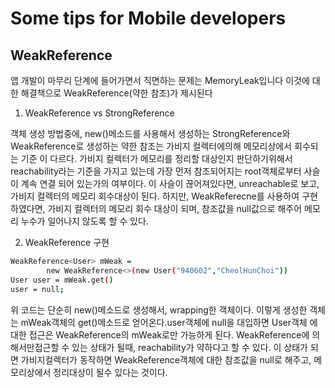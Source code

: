 # Some tips for Mobile developers

  
 ## WeakReference
  
 앱 개발이 마무리 단계에 들어가면서 직면하는 문제는 MemoryLeak입니다
 이것에 대한 해결책으로 WeakReference(약한 참조)가 제시된다
 
 1. WeakReference vs StrongReference
 
  객체 생성 방법중에, new()메소드를 사용해서 생성하는 StrongReference와 WeakReference로 생성하는 약한 참조는 가비지 컬렉터에의해 메모리상에서 회수되는 기준
  이 다르다. 가비지 컬렉터가 메모리를 정리할 대상인지 판단하기위해서 reachability라는 기준을 가지고 있는데 가장 먼저 참조되어지는 root객체로부터 사슬이 계속 연결
  되어 있는가의 여부이다. 이 사슬이 끊어져있다면, unreachable로 보고, 가비지 컬렉터의 메모리 회수대상이 된다. 하지만, WeakReferecne를 사용하여 구현하였다면, 
  가비지 컬렉터의 메모리 회수 대상이 되며, 참조값을 null값으로 해주어 메모리 누수가 일어나지 않도록 할 수 있다.
  
 2. WeakReference 구현
  ```bash
  WeakReference<User> mWeak = 
          new WeakReference<>(new User("940602","CheolHunChoi"))
  User user = mWeak.get()
  user = null;
  ```
  위 코드는 단순히 new()메소드로 생성해서, wrapping한 객체이다. 이렇게 생성한 객체는 mWeak객체의 get()메소드로 얻어온다.user객체에 null을 대입하면 User객체
  에 대한 접근은 WeakReference의 mWeak로만 가능하게 된다. WeakReference에 의해서만접근할 수 있는 상태가 될때, reachability가 약하다고 할 수 있다. 이 
  상태가 되면 가비지컬렉터가 동작하면 WeakReference객체에 대한 참조값을 null로 해주고, 메모리상에서 정리대상이 될수 있다는 것이다. 
